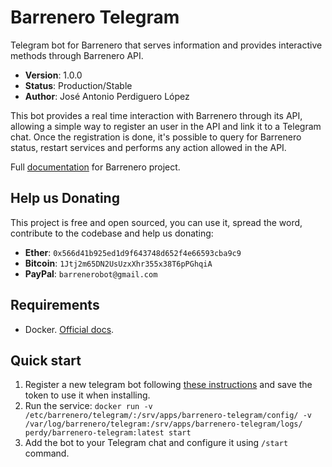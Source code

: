 # Barrenero Telegram
Telegram bot for Barrenero that serves information and provides interactive methods through Barrenero API.

* **Version**: 1.0.0
* **Status**: Production/Stable
* **Author**: José Antonio Perdiguero López

This bot provides a real time interaction with Barrenero through its API, allowing a simple way to register an user in the API and link it to a Telegram chat. 
Once the registration is done, it's possible to query for Barrenero status, restart services and performs any action allowed in the API.

Full [documentation](http://barrenero.readthedocs.io) for Barrenero project.

## Help us Donating
This project is free and open sourced, you can use it, spread the word, contribute to the codebase and help us donating:

* **Ether**: `0x566d41b925ed1d9f643748d652f4e66593cba9c9`
* **Bitcoin**: `1Jtj2m65DN2UsUzxXhr355x38T6pPGhqiA`
* **PayPal**: `barrenerobot@gmail.com`

## Requirements
* Docker. [Official docs](https://docs.docker.com/engine/installation/).

## Quick start
1. Register a new telegram bot following [these instructions](https://core.telegram.org/bots#creating-a-new-bot) and save the token to use it when installing.
2. Run the service: `docker run -v /etc/barrenero/telegram/:/srv/apps/barrenero-telegram/config/ -v /var/log/barrenero/telegram:/srv/apps/barrenero-telegram/logs/ perdy/barrenero-telegram:latest start`
3. Add the bot to your Telegram chat and configure it using `/start` command.
